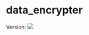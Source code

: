 # data_encrypter

Version: 
[![](https://jitpack.io/v/lokile/data_encrypter.svg)](https://jitpack.io/#lokile/data_encrypter)
